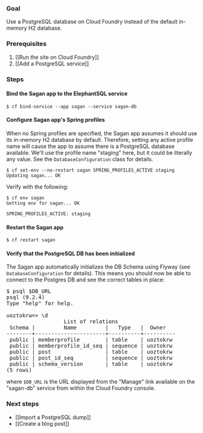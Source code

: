 ### Goal

Use a PostgreSQL database on Cloud Foundry instead of the default in-memory H2 database.

### Prerequisites

1. [[Run the site on Cloud Foundry]]
1. [[Add a PostgreSQL service]]

### Steps

#### Bind the Sagan app to the ElephantSQL service

    $ cf bind-service --app sagan --service sagan-db

#### Configure Sagan app's Spring profiles

When no Spring profiles are specified, the Sagan app assumes it should use its in-memory H2 database by default. Therefore, setting any active profile name will cause the app to assume there is a PostgreSQL database available. We'll use the profile name "staging" here, but it could be literally any value. See the `DatabaseConfiguration` class for details.

    $ cf set-env --no-restart sagan SPRING_PROFILES_ACTIVE staging
    Updating sagan... OK

Verify with the following:

    $ cf env sagan
    Getting env for sagan... OK

    SPRING_PROFILES_ACTIVE: staging

#### Restart the Sagan app

    $ cf restart sagan

#### Verify that the PostgreSQL DB has been initialized

The Sagan app automatically initializes the DB Schema using Flyway (see `DatabaseConfiguration` for details). This means you should now be able to connect to the Postgres DB and see the correct tables in place:

<pre>
$ psql $DB_URL
psql (9.2.4)
Type "help" for help.

uoztokrw=> \d
                  List of relations
 Schema |         Name         |   Type   |  Owner
--------+----------------------+----------+----------
 public | memberprofile        | table    | uoztokrw
 public | memberprofile_id_seq | sequence | uoztokrw
 public | post                 | table    | uoztokrw
 public | post_id_seq          | sequence | uoztokrw
 public | schema_version       | table    | uoztokrw
(5 rows)
</pre>

where `$DB_URL` is the URL displayed from the "Manage" link available on the "sagan-db" service from within the Cloud Foundry console.


### Next steps

 - [[Import a PostgreSQL dump]]
 - [[Create a blog post]]
